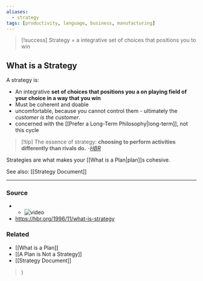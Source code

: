 ```yaml
---
aliases:
  - strategy
tags: [productivity, language, business, manufacturing]
---
```


> [!success] Strategy = a integrative set of choices that positions you to win

## What is a Strategy
A strategy is:
- An integrative **set of choices that positions you a on playing field of your choice in a way that you win**
- Must be coherent and doable
- uncomfortable, because you cannot control them - ultimately the *customer is the customer*.
- concerned with the [[Prefer a Long-Term Philosophy|long-term]], not this cycle

> [!tip] The essence of strategy:
> **choosing to perform activities differently than rivals do.**
> -*[HBR](https://hbr.org/1996/11/what-is-strategy)*

Strategies are what makes your [[What is a Plan|plan]]s cohesive.

See also: [[Strategy Document]]

---
### Source
- - ![video](https://youtu.be/iuYlGRnC7J8)
- https://hbr.org/1996/11/what-is-strategy

### Related
- [[What is a Plan]]
- [[A Plan is Not a Strategy]]
- [[Strategy Document]]
>)